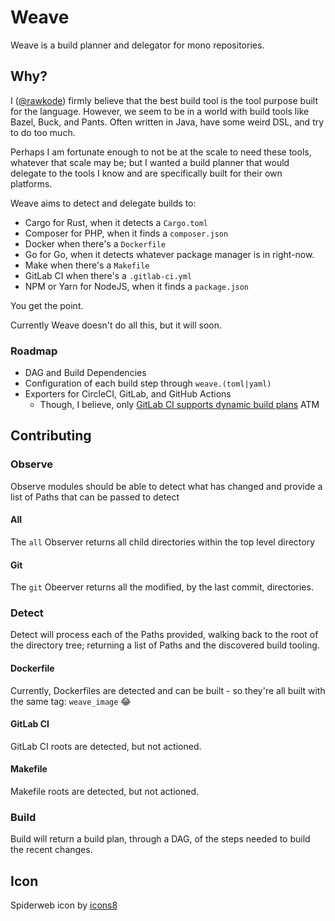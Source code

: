 # Weave

Weave is a build planner and delegator for mono repositories.

## Why?

I ([@rawkode](https://twitter.com/rawkode)) firmly believe that the best build tool is the tool purpose built for the language. However, we seem to be in a world with build tools like Bazel, Buck, and Pants. Often written in Java, have some weird DSL, and try to do too much.

Perhaps I am fortunate enough to not be at the scale to need these tools, whatever that scale may be; but I wanted a build planner that would delegate to the tools I know and are specifically built for their own platforms.

Weave aims to detect and delegate builds to:

-   Cargo for Rust, when it detects a `Cargo.toml`
-   Composer for PHP, when it finds a `composer.json`
-   Docker when there's a `Dockerfile`
-   Go for Go, when it detects whatever package manager is in right-now.
-   Make when there's a `Makefile`
-   GitLab CI when there's a `.gitlab-ci.yml`
-   NPM or Yarn for NodeJS, when it finds a `package.json`

You get the point.

Currently Weave doesn't do all this, but it will soon.

### Roadmap

-   DAG and Build Dependencies
-   Configuration of each build step through `weave.(toml|yaml)`
-   Exporters for CircleCI, GitLab, and GitHub Actions
    -   Though, I believe, only [GitLab CI supports dynamic build plans](https://docs.gitlab.com/ee/ci/parent_child_pipelines.html#dynamic-child-pipelines) ATM

## Contributing

### Observe

Observe modules should be able to detect what has changed and provide a list of Paths that can be passed to detect

#### All

The `all` Observer returns all child directories within the top level directory

#### Git

The `git` Obeerver returns all the modified, by the last commit, directories.

### Detect

Detect will process each of the Paths provided, walking back to the root of the directory tree; returning a list of Paths and the discovered build tooling.

#### Dockerfile

Currently, Dockerfiles are detected and can be built - so they're all built with the same tag: `weave_image` 😂

#### GitLab CI

GitLab CI roots are detected, but not actioned.

#### Makefile

Makefile roots are detected, but not actioned.

### Build

Build will return a build plan, through a DAG, of the steps needed to build the recent changes.

## Icon

Spiderweb icon by [icons8](https://icons8.com/icons/set/spiderweb)

